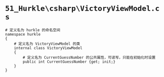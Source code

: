 # `51_Hurkle\csharp\VictoryViewModel.cs`

```
# 定义名为 hurkle 的命名空间
namespace hurkle
{
    # 定义名为 VictoryViewModel 的类
    internal class VictoryViewModel
    {
        # 定义名为 CurrentGuessNumber 的公共属性，可读写，只能在初始化时设置
        public int CurrentGuessNumber {get; init;}
    }
}
```